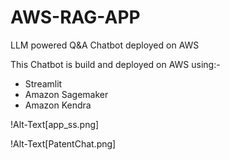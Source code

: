 # AWS-RAG-APP
LLM powered Q&amp;A Chatbot deployed on AWS

This Chatbot is build and deployed on AWS using:-

* Streamlit
* Amazon Sagemaker
* Amazon Kendra

!Alt-Text[app_ss.png]


!Alt-Text[PatentChat.png]
